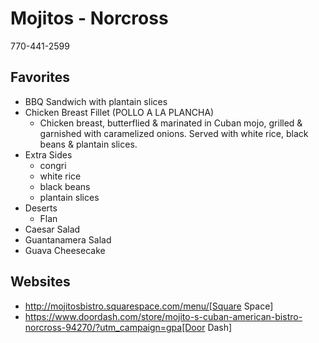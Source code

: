 # Mojitos - Norcross

770-441-2599

## Favorites

* BBQ Sandwich with plantain slices
* Chicken Breast Fillet (POLLO A LA PLANCHA)
  - Chicken breast, butterflied & marinated in Cuban mojo, grilled & garnished with caramelized onions. Served with white rice, black beans & plantain slices.
* Extra Sides
  - congri
  - white rice
  - black beans
  - plantain slices
* Deserts
  - Flan
* Caesar Salad
* Guantanamera Salad
* Guava Cheesecake

## Websites

* http://mojitosbistro.squarespace.com/menu/[Square Space]
* https://www.doordash.com/store/mojito-s-cuban-american-bistro-norcross-94270/?utm_campaign=gpa[Door Dash]
